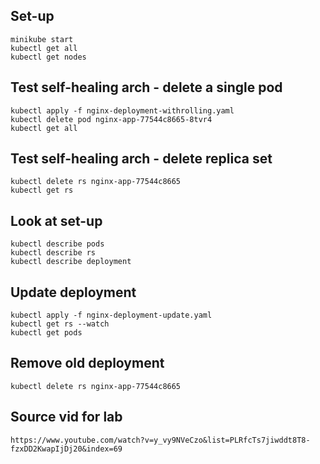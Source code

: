 ## Set-up
```
minikube start
kubectl get all
kubectl get nodes
```

## Test self-healing arch - delete a single pod
```
kubectl apply -f nginx-deployment-withrolling.yaml
kubectl delete pod nginx-app-77544c8665-8tvr4
kubectl get all
```

## Test self-healing arch - delete replica set
```
kubectl delete rs nginx-app-77544c8665
kubectl get rs
```

## Look at set-up
```
kubectl describe pods
kubectl describe rs
kubectl describe deployment
```

## Update deployment
```
kubectl apply -f nginx-deployment-update.yaml
kubectl get rs --watch
kubectl get pods
```

## Remove old deployment
```
kubectl delete rs nginx-app-77544c8665
```

## Source vid for lab
```
https://www.youtube.com/watch?v=y_vy9NVeCzo&list=PLRfcTs7jiwddt8T8-fzxDD2KwapIjDj20&index=69
```